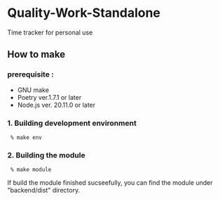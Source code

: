 # Quality-Work-Standalone
Time tracker for personal use

## How to make
### prerequisite :   
- GNU make 
- Poetry ver.1.7.1 or later
- Node.js ver. 20.11.0 or later

### 1. Building development environment  
```  % make env ```

### 2. Building the module  
```  % make module ```   

If build the module finished sucseefully, you can find the module under "backend/dist" directory.
  
